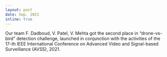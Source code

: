 ```yaml
---
layout: post
date: Sep. 2021
inline: true
---
```


Our team F. Dadboud, V. Patel, V. Mehta got the second place in “drone-vs-bird” detection challenge, launched in conjunction with the activities of the 17-th IEEE International Conference on Advanced Video and Signal-based Surveillance (AVSS), 2021.
